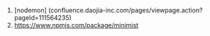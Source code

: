 1. [nodemon] (confluence.daojia-inc.com/pages/viewpage.action?pageId=111564235)
2. https://www.npmjs.com/package/minimist

